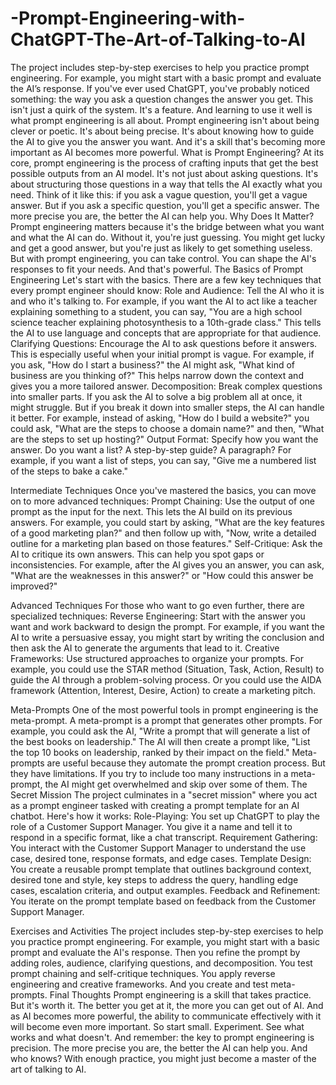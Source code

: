 # -Prompt-Engineering-with-ChatGPT-The-Art-of-Talking-to-AI
The project includes step-by-step exercises to help you practice prompt engineering. For example, you might start with a basic prompt and evaluate the AI’s response.
If you've ever used ChatGPT, you've probably noticed something: the way you ask a question changes the answer you get. This isn't just a quirk of the system. It's a feature. And learning to use it well is what prompt engineering is all about.
Prompt engineering isn't about being clever or poetic. It's about being precise. It's about knowing how to guide the AI to give you the answer you want. And it's a skill that's becoming more important as AI becomes more powerful.
What is Prompt Engineering?
At its core, prompt engineering is the process of crafting inputs that get the best possible outputs from an AI model. It's not just about asking questions. It's about structuring those questions in a way that tells the AI exactly what you need.
Think of it like this: if you ask a vague question, you'll get a vague answer. But if you ask a specific question, you'll get a specific answer. The more precise you are, the better the AI can help you.
Why Does It Matter?
Prompt engineering matters because it's the bridge between what you want and what the AI can do. Without it, you're just guessing. You might get lucky and get a good answer, but you're just as likely to get something useless.
But with prompt engineering, you can take control. You can shape the AI's responses to fit your needs. And that's powerful.
The Basics of Prompt Engineering
Let's start with the basics. There are a few key techniques that every prompt engineer should know:
Role and Audience: Tell the AI who it is and who it's talking to. For example, if you want the AI to act like a teacher explaining something to a student, you can say, "You are a high school science teacher explaining photosynthesis to a 10th-grade class." This tells the AI to use language and concepts that are appropriate for that audience.
Clarifying Questions: Encourage the AI to ask questions before it answers. This is especially useful when your initial prompt is vague. For example, if you ask, "How do I start a business?" the AI might ask, "What kind of business are you thinking of?" This helps narrow down the context and gives you a more tailored answer.
Decomposition: Break complex questions into smaller parts. If you ask the AI to solve a big problem all at once, it might struggle. But if you break it down into smaller steps, the AI can handle it better. For example, instead of asking, "How do I build a website?" you could ask, "What are the steps to choose a domain name?" and then, "What are the steps to set up hosting?"
Output Format: Specify how you want the answer. Do you want a list? A step-by-step guide? A paragraph? For example, if you want a list of steps, you can say, "Give me a numbered list of the steps to bake a cake."

Intermediate Techniques
Once you've mastered the basics, you can move on to more advanced techniques:
Prompt Chaining: Use the output of one prompt as the input for the next. This lets the AI build on its previous answers. For example, you could start by asking, "What are the key features of a good marketing plan?" and then follow up with, "Now, write a detailed outline for a marketing plan based on those features."
Self-Critique: Ask the AI to critique its own answers. This can help you spot gaps or inconsistencies. For example, after the AI gives you an answer, you can ask, "What are the weaknesses in this answer?" or "How could this answer be improved?"

Advanced Techniques
For those who want to go even further, there are specialized techniques:
Reverse Engineering: Start with the answer you want and work backward to design the prompt. For example, if you want the AI to write a persuasive essay, you might start by writing the conclusion and then ask the AI to generate the arguments that lead to it.
Creative Frameworks: Use structured approaches to organize your prompts. For example, you could use the STAR method (Situation, Task, Action, Result) to guide the AI through a problem-solving process. Or you could use the AIDA framework (Attention, Interest, Desire, Action) to create a marketing pitch.

Meta-Prompts
One of the most powerful tools in prompt engineering is the meta-prompt. A meta-prompt is a prompt that generates other prompts. For example, you could ask the AI, "Write a prompt that will generate a list of the best books on leadership." The AI will then create a prompt like, "List the top 10 books on leadership, ranked by their impact on the field."
Meta-prompts are useful because they automate the prompt creation process. But they have limitations. If you try to include too many instructions in a meta-prompt, the AI might get overwhelmed and skip over some of them.
The Secret Mission
The project culminates in a "secret mission" where you act as a prompt engineer tasked with creating a prompt template for an AI chatbot. Here's how it works:
Role-Playing: You set up ChatGPT to play the role of a Customer Support Manager. You give it a name and tell it to respond in a specific format, like a chat transcript.
Requirement Gathering: You interact with the Customer Support Manager to understand the use case, desired tone, response formats, and edge cases.
Template Design: You create a reusable prompt template that outlines background context, desired tone and style, key steps to address the query, handling edge cases, escalation criteria, and output examples.
Feedback and Refinement: You iterate on the prompt template based on feedback from the Customer Support Manager.

Exercises and Activities
The project includes step-by-step exercises to help you practice prompt engineering. For example, you might start with a basic prompt and evaluate the AI's response. Then you refine the prompt by adding roles, audience, clarifying questions, and decomposition. You test prompt chaining and self-critique techniques. You apply reverse engineering and creative frameworks. And you create and test meta-prompts.
Final Thoughts
Prompt engineering is a skill that takes practice. But it's worth it. The better you get at it, the more you can get out of AI. And as AI becomes more powerful, the ability to communicate effectively with it will become even more important.
So start small. Experiment. See what works and what doesn't. And remember: the key to prompt engineering is precision. The more precise you are, the better the AI can help you.
And who knows? With enough practice, you might just become a master of the art of talking to AI.
